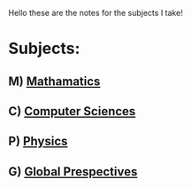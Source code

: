 Hello these are the notes for the subjects I take!

# Subjects:
##    M) [Mathamatics](MATH.md)
##    C) [Computer Sciences](CS.md)
##    P) [Physics](PHYSICS.md)
##    G)  [Global Prespectives](GP.md)
